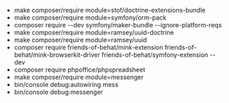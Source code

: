 - make composer/require module=stof/doctrine-extensions-bundle
- make composer/require module=symfony/orm-pack
- composer require --dev symfony/maker-bundle --ignore-platform-reqs
- make composer/require module=ramsey/uuid-doctrine
- make composer/require module=ramsey/uuid
- composer require friends-of-behat/mink-extension friends-of-behat/mink-browserkit-driver friends-of-behat/symfony-extension --dev
- composer require phpoffice/phpspreadsheet
- make composer/require module=messenger
- bin/console debug:autowiring mess
- bin/console debug:messenger